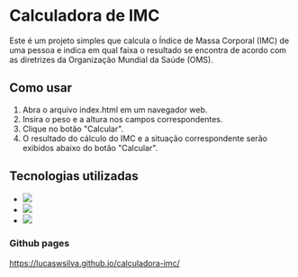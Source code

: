 # Calculadora de IMC
Este é um projeto simples que calcula o Índice de Massa Corporal (IMC) de uma pessoa e indica em qual faixa o resultado se encontra de acordo com as diretrizes da Organização Mundial da Saúde (OMS).

## Como usar
1. Abra o arquivo index.html em um navegador web.
2. Insira o peso e a altura nos campos correspondentes.
3. Clique no botão "Calcular".
4. O resultado do cálculo do IMC e a situação correspondente serão exibidos abaixo do botão "Calcular".

## Tecnologias utilizadas
- <img src="https://img.shields.io/badge/-HTML5-orange"/>
- <img src="https://img.shields.io/badge/-CSS3-blue" />
- <img src="https://img.shields.io/badge/-JavaScript-yellow" />

### Github pages

https://lucaswsilva.github.io/calculadora-imc/
